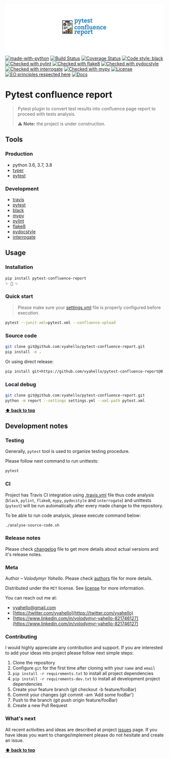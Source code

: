 ![Screenshot](media/logo.png)

[![made-with-python](https://img.shields.io/badge/Made%20with-Python-1f425f.svg)](https://www.python.org/)
[![Build Status](https://travis-ci.org/vyahello/pytest-confluence-report.svg?branch=master)](https://travis-ci.org/vyahello/pytest-confluence-report)
[![Coverage Status](https://coveralls.io/repos/github/vyahello/pytest-confluence-report/badge.svg?branch=master)](https://coveralls.io/github/vyahello/pytest-confluence-report?branch=master)
[![Code style: black](https://img.shields.io/badge/code%20style-black-000000.svg)](https://github.com/psf/black)
[![Checked with pylint](https://img.shields.io/badge/pylint-checked-blue)](https://www.pylint.org)
[![Checked with flake8](https://img.shields.io/badge/flake8-checked-blue)](http://flake8.pycqa.org/)
[![Checked with pydocstyle](https://img.shields.io/badge/pydocstyle-checked-yellowgreen)](http://www.pydocstyle.org/)
[![Checked with interrogate](https://img.shields.io/badge/interrogate-checked-yellowgreen)](https://interrogate.readthedocs.io/en/latest/)
[![Checked with mypy](http://www.mypy-lang.org/static/mypy_badge.svg)](http://mypy-lang.org/)
[![License](https://img.shields.io/badge/license-MIT-green.svg)](LICENSE.md)
[![EO principles respected here](https://www.elegantobjects.org/badge.svg)](https://www.elegantobjects.org)
[![Docs](https://img.shields.io/badge/docs-github-orange)](https://vyahello.github.io/pytest-confluence-report/)

# Pytest confluence report

> Pytest plugin to convert test results into confluence page report to proceed with tests analysis.
> 
> ⚠️  **Note:** the project is under construction.

## Tools

### Production

- python 3.6, 3.7, 3.8
- [typer](https://typer.tiangolo.com/)
- [pytest](https://pypi.org/project/pytest/)

### Development

- [travis](https://travis-ci.org/)
- [pytest](https://pypi.org/project/pytest/)
- [black](https://black.readthedocs.io/en/stable/)
- [mypy](http://mypy.readthedocs.io/en/latest)
- [pylint](https://www.pylint.org/)
- [flake8](http://flake8.pycqa.org/en/latest/)
- [pydocstyle](https://github.com/PyCQA/pydocstyle)
- [interrogate](https://interrogate.readthedocs.io/en/latest/)

## Usage

### Installation

```bash
pip install pytest-confluence-report
✨ 🍰 ✨
```

### Quick start

> Please make sure your [settings.yml](settings.yml) file is properly configured before execution.

```bash
pytest --junit-xml=pytest.xml --confluence-upload
```

### Source code

```bash
git clone git@github.com:vyahello/pytest-confluence-report.git
pip install -e .
```

Or using direct release:
```bash
pip install git+https://github.com/vyahello/pytest-confluence-report@0.0.2
```

### Local debug

```bash
git clone git@github.com:vyahello/pytest-confluence-report.git
python -m report --settings settings.yml --xml-path pytest.xml
```

**[⬆ back to top](#pytest-confluence-report)**

## Development notes

### Testing

Generally, `pytest` tool is used to organize testing procedure.

Please follow next command to run unittests:
```bash
pytest
```

### CI

Project has Travis CI integration using [.travis.yml](.travis.yml) file thus code analysis (`black`, `pylint`, `flake8`, `mypy`, `pydocstyle` and `interrogate`) and unittests (`pytest`) will be run automatically after every made change to the repository.

To be able to run code analysis, please execute command below:
```bash
./analyse-source-code.sh
```
### Release notes

Please check [changelog](CHANGELOG.md) file to get more details about actual versions and it's release notes.

### Meta

Author – _Volodymyr Yahello_. Please check [authors](AUTHORS.md) file for more details.

Distributed under the `MIT` license. See [license](LICENSE.md) for more information.

You can reach out me at:
* [vyahello@gmail.com](vyahello@gmail.com)
* [https://twitter.com/vyahello](https://twitter.com/vyahello)
* [https://www.linkedin.com/in/volodymyr-yahello-821746127](https://www.linkedin.com/in/volodymyr-yahello-821746127)

### Contributing

I would highly appreciate any contribution and support. If you are interested to add your ideas into project please follow next simple steps:

1. Clone the repository
2. Configure `git` for the first time after cloning with your `name` and `email`
3. `pip install -r requirements.txt` to install all project dependencies
4. `pip install -r requirements-dev.txt` to install all development project dependencies
5. Create your feature branch (git checkout -b feature/fooBar)
6. Commit your changes (git commit -am 'Add some fooBar')
7. Push to the branch (git push origin feature/fooBar)
8. Create a new Pull Request

### What's next

All recent activities and ideas are described at project [issues](https://github.com/vyahello/pytest-confluence-report/issues) page. 
If you have ideas you want to change/implement please do not hesitate and create an issue.

**[⬆ back to top](#pytest-confluence-report)**
